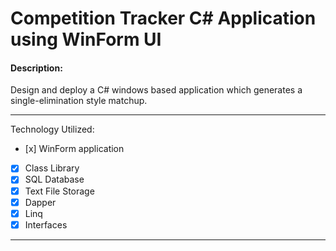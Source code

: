 # Competition Tracker C# Application using WinForm UI

#### Description:

Design and deploy a C# windows based application which generates a single-elimination style matchup.

---

Technology Utilized:

*    [x]  WinForm application
*   [x] Class Library
*   [x] SQL Database
*   [x] Text File Storage
*   [x] Dapper
*   [x] Linq
*   [x] Interfaces

---
